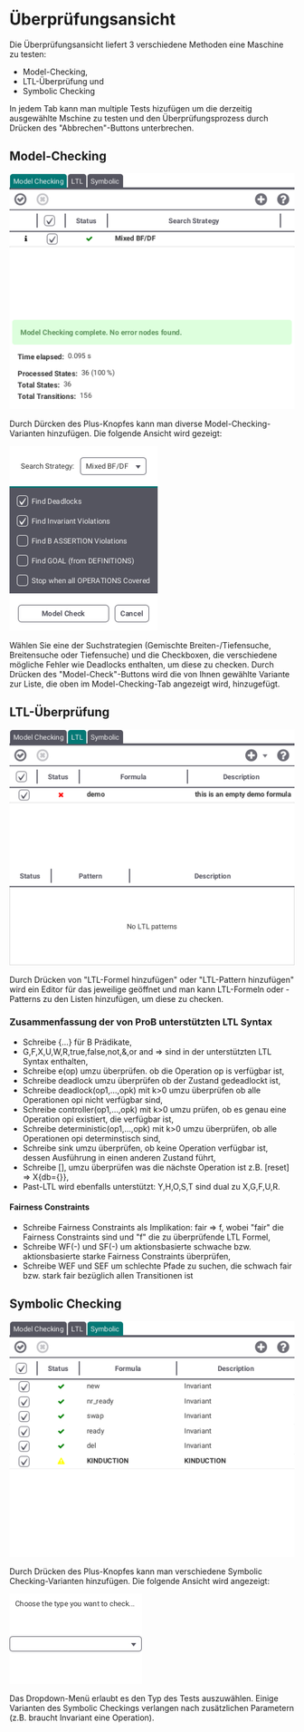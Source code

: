 # Überprüfungsansicht

Die Überprüfungsansicht liefert 3 verschiedene Methoden eine Maschine zu testen:

* Model-Checking,
* LTL-Überprüfung und
* Symbolic Checking

In jedem Tab kann man multiple Tests hizufügen um die derzeitig ausgewählte Mschine zu testen und den Überprüfungsprozess durch Drücken des "Abbrechen"-Buttons unterbrechen.

## <a id="Model"> Model-Checking </a>

![Model-Checking](../screenshots/Verifications/Modelchecking.png)

Durch Dürcken des Plus-Knopfes kann man diverse Model-Checking-Varianten hinzufügen. Die folgende Ansicht wird gezeigt:

![Model-Checking-Fenster](../screenshots/Verifications/Modelchecking%20Stage.png)

Wählen Sie eine der Suchstrategien (Gemischte Breiten-/Tiefensuche, Breitensuche oder Tiefensuche) und die Checkboxen, die verschiedene mögliche Fehler wie Deadlocks enthalten, um diese zu checken. Durch Drücken des "Model-Check"-Buttons wird die von Ihnen gewählte Variante zur Liste, die oben im Model-Checking-Tab angezeigt wird, hinzugefügt.

## <a id="LTL"> LTL-Überprüfung </a>

![LTL](../screenshots/Verifications/LTL.png)

Durch Drücken von "LTL-Formel hinzufügen" oder "LTL-Pattern hinzufügen" wird ein Editor für das jeweilige geöffnet und man kann LTL-Formeln oder -Patterns zu den Listen hinzufügen, um diese zu checken.

### Zusammenfassung der von ProB unterstützten LTL Syntax
*   Schreibe {...} für B Prädikate,
*   G,F,X,U,W,R,true,false,not,&,or and => sind in der unterstützten LTL Syntax enthalten,
*   Schreibe e(op) umzu überprüfen. ob die Operation op is verfügbar ist,
*   Schreibe deadlock umzu überprüfen ob der Zustand gedeadlockt ist,
*   Schreibe deadlock(op1,...,opk) mit k>0 umzu überprüfen ob alle Operationen opi nicht verfügbar sind,
*   Schreibe controller(op1,...,opk) mit k>0 umzu prüfen, ob es genau eine Operation opi existiert, die verfügbar ist,
*   Schreibe deterministic(op1,...,opk) mit k>0 umzu überprüfen, ob alle Operationen opi determinstisch sind,
*   Schreibe sink umzu überprüfen, ob keine Operation verfügbar ist, dessen Ausführung in einen anderen Zustand führt,
*   Schreibe [], umzu überprüfen was die nächste Operation ist z.B. [reset] => X{db={}},
*   Past-LTL wird ebenfalls unterstützt: Y,H,O,S,T sind dual zu X,G,F,U,R.

#### Fairness Constraints
*   Schreibe Fairness Constraints als Implikation: fair => f, wobei "fair" die Fairness Constraints sind und "f" die zu überprüfende LTL Formel,
*   Schreibe WF(-) und SF(-) um aktionsbasierte schwache bzw. aktionsbasierte starke Fairness Constraints überprüfen,
*   Schreibe WEF und SEF um schlechte Pfade zu suchen, die schwach fair bzw. stark fair bezüglich allen Transitionen ist

## <a id="Symbolic"> Symbolic Checking </a>

![Symbolic Checking](../screenshots/Verifications/Symbolic%20Checking.png)

Durch Drücken des Plus-Knopfes kann man verschiedene Symbolic Checking-Varianten hinzufügen. Die folgende Ansicht wird angezeigt:

![SC hinzufügen](../screenshots/Verifications/Add%20SC.png)

Das Dropdown-Menü erlaubt es den Typ des Tests auszuwählen. Einige Varianten des Symbolic Checkings verlangen nach zusätzlichen Parametern (z.B. braucht Invariant eine Operation).
